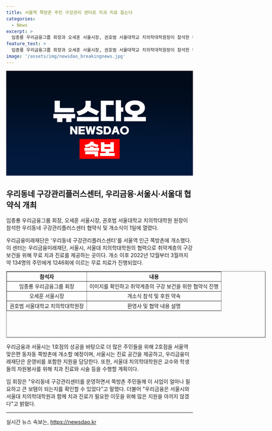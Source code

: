 ```yaml
---
title: 서울역 쪽방촌 주민 구강관리 센터로 치과 치료 돕는다
categories:
  - News
excerpt: >
  임종룡 우리금융그룹 회장과 오세훈 서울시장, 권호범 서울대학교 치의학대학원장이 참석한 우리동네 구강관리플러스센터 협약식, 개소식! 우리금융미래재단은 서울역 쪽방촌에 무료 치과 진료소 개소. 2022년 12월 개소한 1호점은 134명의 주민에게 1246회에 이르는 무료 치료를 지원. 높은 만족도에 힘입어 2호점도 개소 예정. 서울시는 진료 공간 제공, 우리금융미래재단은 운영비 지원, 서울대 치의학대학원은 자원봉사 활동.
feature_text: >
  임종룡 우리금융그룹 회장과 오세훈 서울시장, 권호범 서울대학교 치의학대학원장이 참석한 우리동네 구강관리플러스센터 협약식, 개소식! 우리금융미래재단은 서울역 쪽방촌에 무료 치과 진료소 개소. 2022년 12월 개소한 1호점은 134명의 주민에게 1246회에 이르는 무료 치료를 지원. 높은 만족도에 힘입어 2호점도 개소 예정. 서울시는 진료 공간 제공, 우리금융미래재단은 운영비 지원, 서울대 치의학대학원은 자원봉사 활동.
image: '/assets/img/newsdao_breakingnews.jpg'
---
```


<p><img src="/assets/img/newsdao_breakingnews.jpg" alt="bookingtag 속보" /></p>

<h2 data-ke-size="size26">우리동네 구강관리플러스센터, 우리금융·서울시·서울대 협약식 개최</h2>

<p>임종룡 우리금융그룹 회장, 오세훈 서울시장, 권호범 서울대학교 치의학대학원 원장이 참석한 우리동네 구강관리플러스센터 협약식 및 개소식이 1일에 열렸다. </p>

<p data-ke-size="size16">우리금융미래재단은 '우리동네 구강관리플러스센터'를 서울역 인근 쪽방촌에 개소했다. 이 센터는 우리금융미래재단, 서울시, 서울대 치의학대학원의 협력으로 취약계층의 구강 보건을 위해 무료 치과 진료를 제공하는 곳이다. 개소 이후 2022년 12월부터 3월까지 약 134명의 주민에게 1246회에 이르는 무료 치료가 진행되었다. </p>

<table style="width: 700px; height: 179px;" border="1">
<tbody>
<tr>
<td style="text-align: center; height: 17px;"><b>참석자</b></td>
<td style="text-align: center; height: 17px;"><b>내용</b></td>
</tr>
<tr>
<td style="text-align: center; height: 17px;">임종룡 우리금융그룹 회장</td>
<td style="text-align: center; height: 17px;">이미지를 확인하고 취약계층의 구강 보건을 위한 협약식 진행</td>
</tr>
<tr>
<td style="text-align: center; height: 17px;">오세훈 서울시장</td>
<td style="text-align: center; height: 17px;">개소식 참석 및 후원 약속</td>
</tr>
<tr>
<td style="text-align: center; height: 17px;">권호범 서울대학교 치의학대학원장</td>
<td style="text-align: center; height: 17px;">환영사 및 협약 내용 설명</td>
</tr>
</tbody>
</table>

<p data-ke-size="size16">우리금융과 서울시는 1호점의 성공을 바탕으로 더 많은 주민들을 위해 2호점을 서울역 맞은편 동자동 쪽방촌에 개소할 예정이며, 서울시는 진료 공간을 제공하고, 우리금융미래재단은 운영비를 포함한 지원을 담당한다. 또한, 서울대 치의학대학원은 교수와 학생들의 자원봉사를 위해 치과 진료와 시술 등을 수행할 계획이다. </p>

<p data-ke-size="size16">임 회장은 "우리동네 구강관리센터를 운영하면서 쪽방촌 주민들께 이 사업이 얼마나 필요하고 큰 보탬이 되는지를 확인할 수 있었다"고 말했다. 더불어 "우리금융은 서울시와 서울대 치의학대학원과 함께 치과 진료가 필요한 이웃을 위해 많은 지원을 아끼지 않겠다"고 밝혔다. </p>

<hr>
실시간 뉴스 속보는, <a href="https://newsdao.kr" rel="dofollow">https://newsdao.kr</a>


